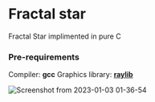# Fractal star
Fractal Star implimented in pure C

### Pre-requirements
  Compiler: <b>gcc</b>
  Graphics library: <a href="https://raylib.com"><b>raylib</b></a>

![Screenshot from 2023-01-03 01-36-54](https://user-images.githubusercontent.com/38325426/210272940-f1f2f4fc-39e3-4204-8540-129117744297.png)
